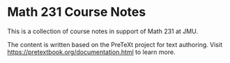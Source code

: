 # Math 231 Course Notes

This is a collection of course notes in support of Math 231 at JMU.

The content is written based on the PreTeXt project for text authoring.
Visit <https://pretextbook.org/documentation.html> to learn more.